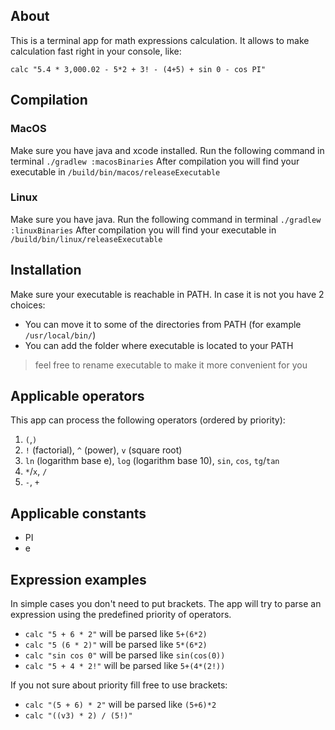 ## About
This is a terminal app for math expressions calculation.
It allows to make calculation fast right in your console, like:
```
calc "5.4 * 3,000.02 - 5*2 + 3! - (4+5) + sin 0 - cos PI"
```

## Compilation
### MacOS
Make sure you have java and xcode installed.
Run the following command in terminal `./gradlew :macosBinaries`
After compilation you will find your executable in `/build/bin/macos/releaseExecutable`

### Linux
Make sure you have java.
Run the following command in terminal `./gradlew :linuxBinaries`
After compilation you will find your executable in `/build/bin/linux/releaseExecutable`

## Installation
Make sure your executable is reachable in PATH. 
In case it is not you have 2 choices:
* You can move it to some of the directories from PATH (for example `/usr/local/bin/`)
* You can add the folder where executable is located to your PATH

> feel free to rename executable to make it more convenient for you

## Applicable operators
This app can process the following operators (ordered by priority):
1. `(`,`)`
2. `!` (factorial), `^` (power), `v` (square root) 
3. `ln` (logarithm base e), `log` (logarithm base 10), `sin`, `cos`, `tg`/`tan`
4. `*`/`x`, `/`
5. `-`, `+`

## Applicable constants
* PI
* e

## Expression examples
In simple cases you don't need to put brackets. 
The app will try to parse an expression using the predefined priority of operators.

* `calc "5 + 6 * 2"` will be parsed like `5+(6*2)`
* `calc "5 (6 * 2)"` will be parsed like `5*(6*2)`
* `calc "sin cos 0"` will be parsed like `sin(cos(0))`
* `calc "5 + 4 * 2!"` will be parsed like `5+(4*(2!))`

If you not sure about priority fill free to use brackets:
* `calc "(5 + 6) * 2"` will be parsed like `(5+6)*2`
* `calc "((v3) * 2) / (5!)"`